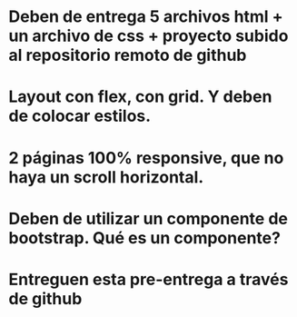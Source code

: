 # Deben de entrega 5 archivos html + un archivo de css + proyecto subido al repositorio remoto de github

# Layout con flex, con grid. Y deben de colocar estilos.
# 2 páginas 100% responsive, que no haya un scroll horizontal.

# Deben de utilizar un componente de bootstrap. Qué es un componente? 

# Entreguen esta pre-entrega a través de github